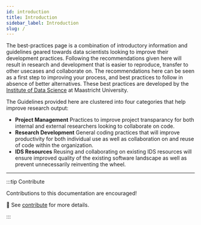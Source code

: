 ```yaml
---
id: introduction
title: Introduction
sidebar_label: Introduction
slug: /
---
```


The best-practices page is a combination of introductory information and guidelines geared towards data scientists looking to improve their development practices. Following the recommendations given here will result in research and development that is easier to reproduce, transfer to other usecases and collaborate on. The recommendations here can be seen as a first step to improving your process, and best practices to follow in absence of better alternatives. These best practices are developed by the [Institute of Data Science](https://maastrichtuniversity.nl/ids) at Maastricht University.

The Guidelines provided here are clustered into four categories that help improve research output:

* **Project Management**
  Practices to improve project transparancy for both internal and external researchers looking to collaborate on code. 
* **Research Development**
  General coding practices that will improve productivity for both individual use as well as collaboration on and reuse of code within the organization.
* **IDS Resources**
  Reusing and collaborating on existing IDS resources will ensure improved quality of the existing software landscape as well as prevent unnecessarily reinventing the wheel.

---



:::tip Contribute

Contributions to this documentation are encouraged! 

📝 See [contribute](https://maastrichtu-ids.github.io/best-practices/contributing) for more details.

:::
